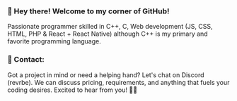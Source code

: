 ### 👋 Hey there! Welcome to my corner of GitHub! 
Passionate programmer skilled in C++, C, Web development (JS, CSS, HTML, PHP & React + React Native) although C++ is my primary and favorite programming language.

### 💬 Contact:
Got a project in mind or need a helping hand? Let's chat on Discord (revrbe). We can discuss pricing, requirements, and anything that fuels your coding desires. Excited to hear from you! 🤝✨
